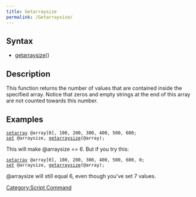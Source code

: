 ```yaml
---
title: Getarraysize
permalink: /Getarraysize/
---
```


Syntax
------

-   [getarraysize](/getarraysize "wikilink")(<array name>)

Description
-----------

This function returns the number of values that are contained inside the specified array. Notice that zeros and empty strings at the end of this array are not counted towards this number.

Examples
--------

[`setarray`](/setarray "wikilink")` @array[0], 100, 200, 300, 400, 500, 600;`
[`set`](/set "wikilink")` @arraysize, `[`getarraysize`](/getarraysize "wikilink")`(@array);`

This will make @arraysize == 6. But if you try this:

[`setarray`](/setarray "wikilink")` @array[0], 100, 200, 300, 400, 500, 600, 0;`
[`set`](/set "wikilink")` @arraysize, `[`getarraysize`](/getarraysize "wikilink")`(@array);`

@arraysize will still equal 6, even though you've set 7 values.

[Category:Script Command](/Category:Script_Command "wikilink")